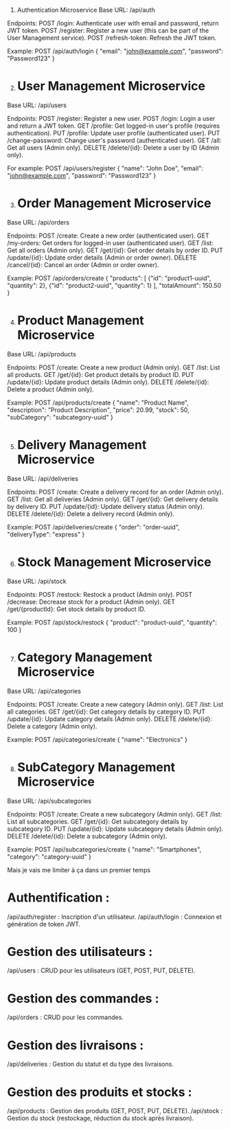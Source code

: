 1. Authentication Microservice
Base URL: /api/auth

Endpoints:
POST /login: Authenticate user with email and password, return JWT token.
POST /register: Register a new user (this can be part of the User Management service).
POST /refresh-token: Refresh the JWT token.

Example:
POST /api/auth/login
{
    "email": "john@example.com",
    "password": "Password123"
}




2. # User Management Microservice
Base URL: /api/users

Endpoints:
POST /register: Register a new user.
POST /login: Login a user and return a JWT token.
GET /profile: Get logged-in user's profile (requires authentication).
PUT /profile: Update user profile (authenticated user).
PUT /change-password: Change user's password (authenticated user).
GET /all: Get all users (Admin only).
DELETE /delete/{id}: Delete a user by ID (Admin only).

For example:
POST /api/users/register
{
    "name": "John Doe",
    "email": "john@example.com",
    "password": "Password123"
}

3. # Order Management Microservice
Base URL: /api/orders

Endpoints:
POST /create: Create a new order (authenticated user).
GET /my-orders: Get orders for logged-in user (authenticated user).
GET /list: Get all orders (Admin only).
GET /get/{id}: Get order details by order ID.
PUT /update/{id}: Update order details (Admin or order owner).
DELETE /cancel/{id}: Cancel an order (Admin or order owner).

Example:
POST /api/orders/create
{
    "products": [
        {"id": "product1-uuid", "quantity": 2},
        {"id": "product2-uuid", "quantity": 1}
    ],
    "totalAmount": 150.50
}

4. # Product Management Microservice
Base URL: /api/products

Endpoints:
POST /create: Create a new product (Admin only).
GET /list: List all products.
GET /get/{id}: Get product details by product ID.
PUT /update/{id}: Update product details (Admin only).
DELETE /delete/{id}: Delete a product (Admin only).

Example:
POST /api/products/create
{
    "name": "Product Name",
    "description": "Product Description",
    "price": 20.99,
    "stock": 50,
    "subCategory": "subcategory-uuid"
}

5. # Delivery Management Microservice
Base URL: /api/deliveries

Endpoints:
POST /create: Create a delivery record for an order (Admin only).
GET /list: Get all deliveries (Admin only).
GET /get/{id}: Get delivery details by delivery ID.
PUT /update/{id}: Update delivery status (Admin only).
DELETE /delete/{id}: Delete a delivery record (Admin only).

Example:
POST /api/deliveries/create
{
    "order": "order-uuid",
    "deliveryType": "express"
}

6. # Stock Management Microservice
Base URL: /api/stock

Endpoints:
POST /restock: Restock a product (Admin only).
POST /decrease: Decrease stock for a product (Admin only).
GET /get/{productId}: Get stock details by product ID.

Example:
POST /api/stock/restock
{
    "product": "product-uuid",
    "quantity": 100
}


7. # Category Management Microservice
Base URL: /api/categories

Endpoints:
POST /create: Create a new category (Admin only).
GET /list: List all categories.
GET /get/{id}: Get category details by category ID.
PUT /update/{id}: Update category details (Admin only).
DELETE /delete/{id}: Delete a category (Admin only).

Example:
POST /api/categories/create
{
    "name": "Electronics"
}

8. # SubCategory Management Microservice
Base URL: /api/subcategories

Endpoints:
POST /create: Create a new subcategory (Admin only).
GET /list: List all subcategories.
GET /get/{id}: Get subcategory details by subcategory ID.
PUT /update/{id}: Update subcategory details (Admin only).
DELETE /delete/{id}: Delete a subcategory (Admin only).

Example:
POST /api/subcategories/create
{
    "name": "Smartphones",
    "category": "category-uuid"
}

Mais je vais me limiter à ça dans un premier temps

# Authentification :
/api/auth/register : Inscription d'un utilisateur.
/api/auth/login : Connexion et génération de token JWT.

# Gestion des utilisateurs :
/api/users : CRUD pour les utilisateurs (GET, POST, PUT, DELETE).

# Gestion des commandes :
/api/orders : CRUD pour les commandes.

# Gestion des livraisons :
/api/deliveries : Gestion du statut et du type des livraisons.

# Gestion des produits et stocks :
/api/products : Gestion des produits (GET, POST, PUT, DELETE).
/api/stock : Gestion du stock (restockage, réduction du stock après livraison).


